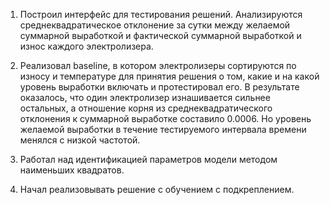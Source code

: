 

1) Построил интерфейс для тестирования решений. Анализируются среднеквадратическое отклонение за сутки между желаемой суммарной выработкой и фактической суммарной выработкой и износ каждого электролизера.

2) Реализовал baseline, в котором электролизеры сортируются по износу и температуре для принятия решения о том, какие и на какой уровень выработки включать и протестировал его. В результате оказалось, что один электролизер изнашивается сильнее остальных, а отношение корня из среднеквадратического отклонения к суммарной выработке составило 0.0006. Но уровень желаемой выработки в течение тестируемого интервала времени менялся с низкой частотой.

3) Работал над идентификацией параметров модели методом наименьших квадратов.

3) Начал реализовывать решение с обучением с подкреплением.
